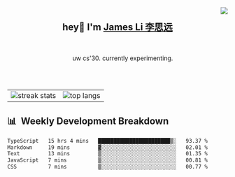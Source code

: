 <img align="right" src="https://visitor-badge.laobi.icu/badge?page_id=JLi2007.JLi2007" />

<div align="center">
    <h2 >hey👋 I'm <a href="https://jame.li/" target="blank"> James Li 李思远 </a></h2>
</div>

<br/> 

<ul align="center"> 
uw cs'30. currently experimenting.
</ul>

<br/> 
<!-- 
<div align="center">
    <img src="https://skillicons.dev/icons?i=react,javascript,typescript,html,css,vue,tailwind" />
</div>
<div align="center">
    <img src="https://skillicons.dev/icons?i=rust,python,processing,cs,dotnet" />
</div>
<div align="center">
    <img src="https://skillicons.dev/icons?i=nodejs,mongo,express,docker,postgresql,supabase,tauri"/><br>
</div>
-->
<br>
<div align="center">
  <table>
    <tr>
      <td>
        <img src="https://streak-stats.demolab.com/?user=JLi2007&theme=tokyonight-duo&border_radius=10" alt="streak stats"/>
      </td>
      <td>
        <img src="https://github-readme-stats.vercel.app/api/top-langs/?username=JLi2007&hide=HTML&langs_count=8&layout=compact&theme=github_dark&border_radius=10&size_weight=0.5&count_weight=0.5&exclude_repo=github-readme-stats" alt="top langs" />
      </td>
    </tr>
  </table>
</div>


## 📊 &nbsp;Weekly Development Breakdown
<!--START_SECTION:waka-->

```txt
TypeScript   15 hrs 4 mins   ███████████████████████▒░   93.37 %
Markdown     19 mins         ▓░░░░░░░░░░░░░░░░░░░░░░░░   02.01 %
Text         13 mins         ▒░░░░░░░░░░░░░░░░░░░░░░░░   01.35 %
JavaScript   7 mins          ▒░░░░░░░░░░░░░░░░░░░░░░░░   00.81 %
CSS          7 mins          ▒░░░░░░░░░░░░░░░░░░░░░░░░   00.77 %
```

<!--END_SECTION:waka-->


<!-- ARCHIVE-->

<!-- 
<h1 align="center">
    <img src="https://readme-typing-svg.herokuapp.com/?font=raleway&size=35&center=true&vCenter=true&width=500&color=FFFFFF&height=70&duration=4000&lines=+hey👋+I'm+James;" />
</h1>
-->

<!--  
<h3 align="center">Lets Connect</h3>
<p align="center">
<a href="https://linkedin.com/in/james-li-a81004275" target="blank"><img align="center" src="https://raw.githubusercontent.com/rahuldkjain/github-profile-readme-generator/master/src/images/icons/Social/linked-in-alt.svg" alt="james-li-a81004275" height="60" width="80" /></a>
</p>
-->

<!--   
<img width=390 src="https://github-readme-stats.vercel.app/api?username=Jli2007&count_private=true&show_icons=true&theme=github_dark&rank_icon=github&border_radius=10" alt="readme stats" />
<br/>
  <img width=325 align="center" src="https://github-readme-stats.vercel.app/api/top-langs/?username=JLi2007&hide=HTML&langs_count=8&layout=compact&theme=github_dark&border_radius=10&size_weight=0.5&count_weight=0.5&exclude_repo=github-readme-stats" alt="top langs" /> -->
